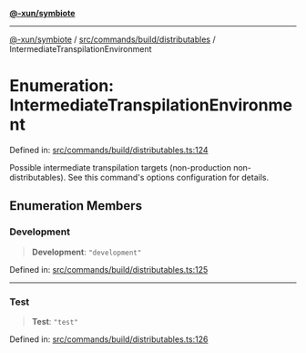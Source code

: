 [**@-xun/symbiote**](../../../../../README.md)

***

[@-xun/symbiote](../../../../../README.md) / [src/commands/build/distributables](../README.md) / IntermediateTranspilationEnvironment

# Enumeration: IntermediateTranspilationEnvironment

Defined in: [src/commands/build/distributables.ts:124](https://github.com/Xunnamius/symbiote/blob/28acb7961df65f3e39ec6b549117698f529b083c/src/commands/build/distributables.ts#L124)

Possible intermediate transpilation targets (non-production
non-distributables). See this command's options configuration for details.

## Enumeration Members

### Development

> **Development**: `"development"`

Defined in: [src/commands/build/distributables.ts:125](https://github.com/Xunnamius/symbiote/blob/28acb7961df65f3e39ec6b549117698f529b083c/src/commands/build/distributables.ts#L125)

***

### Test

> **Test**: `"test"`

Defined in: [src/commands/build/distributables.ts:126](https://github.com/Xunnamius/symbiote/blob/28acb7961df65f3e39ec6b549117698f529b083c/src/commands/build/distributables.ts#L126)
